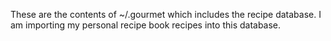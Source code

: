 These are the contents of ~/.gourmet which includes the recipe database.  I am importing my personal recipe book recipes into this database.
